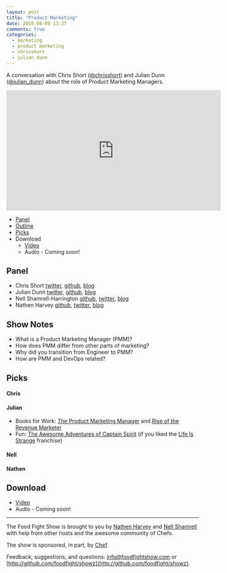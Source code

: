 ```yaml
---
layout: post
title: "Product Marketing"
date: 2018-08-09 13:27
comments: true
categories: 
  - marketing
  - product marketing
  - chrisshort
  - julian_dunn
---
```


A conversation with Chris Short ([@chrisshort](https://twitter.com/chrisshort)) and Julian Dunn ([@julian_dunn](https://twitter.com/julian_dunn)) about the role of Product Marketing Managers.

<iframe width="560" height="315" src="https://www.youtube.com/embed/CRE6xFp6_Uk" frameborder="0" gesture="media" allow="encrypted-media" allowfullscreen></iframe>

* [Panel](/2018/08/product-marketing.html#panel)
* [Outline](/2018/08/product-marketing.html#outline)
* [Picks](/2018/08/product-marketing.html#picks)
* Download
  * [Video](http://youtu.be/iCRE6xFp6_Uk)
  * Audio - Coming soon!
  
Panel<a name="panel"></a>
-----
* Chris Short [twitter](https://twitter.com/chrisshort), [github](https://github.com/chris-short), [blog](https://devopsish.com/)
* Julian Dunn [twitter](https://twitter.com/julian_dunn), [github](https://github.com/juliandunn), [blog](https://www.juliandunn.net)
* Nell Shamrell-Harrington [github](https://github.com/nellshamrell), [twitter](https://twitter.com/nellshamrell), [blog](http://nellshamrell.com/)
* Nathen Harvey [github](http://github.com/nathenharvey), [twitter](http://twitter.com/nathenharvey), [blog](http://nathenharvey.com)

## Show Notes<a name="outline"></a>

* What is a Product Marketing Manager (PMM)?
* How does PMM differ from other parts of marketing?
* Why did you transition from Engineer to PMM?
* How are PMM and DevOps related?


Picks<a name="picks"></a>
-----

#### Chris

#### Julian

* Books for Work: [The Product Marketing Manager](https://amzn.to/2viobjz) and [Rise of the Revenue Marketer](https://amzn.to/2vgnyaf)
* Fun: [The Awesome Adventures of Captain Spirit](https://store.steampowered.com/app/845070/The_Awesome_Adventures_of_Captain_Spirit/) (if you liked the [Life Is Strange](https://store.steampowered.com/franchise/square-enix) franchise)

#### Nell

#### Nathen

Download
--------
* [Video](http://youtu.be/iCRE6xFp6_Uk)
* Audio - Coming soon!

<hr />

The Food Fight Show is brought to you by [Nathen Harvey](https://twitter.com/nathenharvey) and [Nell Shamrell](https://twitter.com/nellshamrell) with help from other hosts and the awesome community of Chefs.

The show is sponsored, in part, by [Chef](http://www.chef.io).

Feedback, suggestions, and questions:  [info@foodfightshow.com](mailto:info@foodfightshow.com) or  [http://github.com/foodfight/showz](http://github.com/foodfight/showz).

